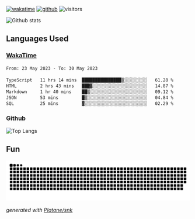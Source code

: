 [![wakatime](https://wakatime.com/badge/user/82c377cd-a54c-404c-b7df-177b313ca539.svg)](https://wakatime.com/@82c377cd-a54c-404c-b7df-177b313ca539)
[![github](https://img.shields.io/github/followers/xinthose?logo=github&style=plastic)](https://github.com/alanhamlett?tab=followers)
![visitors](https://visitor-badge.glitch.me/badge?page_id=xinthose&left_color=green&right_color=red)

![Github stats](https://github-readme-stats.vercel.app/api?username=xinthose&show_icons=true&theme=radical&count_private=true)

## Languages Used

### [WakaTime](https://wakatime.com/)
<!--START_SECTION:waka-->

```text
From: 23 May 2023 - To: 30 May 2023

TypeScript   11 hrs 14 mins  ███████████████▒░░░░░░░░░   61.28 %
HTML         2 hrs 43 mins   ███▓░░░░░░░░░░░░░░░░░░░░░   14.87 %
Markdown     1 hr 40 mins    ██▒░░░░░░░░░░░░░░░░░░░░░░   09.12 %
JSON         53 mins         █▒░░░░░░░░░░░░░░░░░░░░░░░   04.84 %
SQL          25 mins         ▓░░░░░░░░░░░░░░░░░░░░░░░░   02.29 %
```

<!--END_SECTION:waka-->

### Github

![Top Langs](https://github-readme-stats.vercel.app/api/top-langs/?username=xinthose)

## Fun
![github contribution grid snake animation](https://raw.githubusercontent.com/xinthose/xinthose/output/github-contribution-grid-snake.svg)

_generated with [Platane/snk](https://github.com/Platane/snk)_
